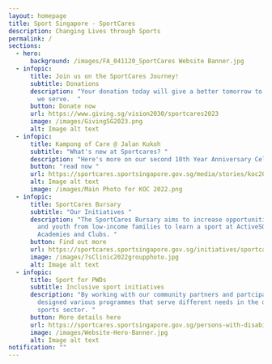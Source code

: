 ```yaml
---
layout: homepage
title: Sport Singapore - SportCares
description: Changing Lives through Sports
permalink: /
sections:
  - hero:
      background: /images/FA_041120_SportCares Website Banner.jpg
  - infopic:
      title: Join us on the SportCares Journey!
      subtitle: Donations
      description: "Your donation today will give a better tomorrow to the communities
        we serve.  "
      button: Donate now
      url: https://www.giving.sg/vision2030/sportcares2023
      image: /images/GivingSG2023.png
      alt: Image alt text
  - infopic:
      title: Kampong of Care @ Jalan Kukoh
      subtitle: "What's new at Sportcares? "
      description: "Here's more on our second 10th Year Anniversary Celebration event!  "
      button: "read now "
      url: https://sportcares.sportsingapore.gov.sg/media/stories/koc2022/
      alt: Image alt text
      image: /images/Main Photo for KOC 2022.png
  - infopic:
      title: SportCares Bursary
      subtitle: "Our Initiatives "
      description: "The SportCares Bursary aims to increase opportunities for children
        and youth from low-income families to learn a sport at ActiveSG
        Academies and Clubs. "
      button: Find out more
      url: https://sportcares.sportsingapore.gov.sg/initiatives/sportcaresbursary
      image: /images/7sClinic2022groupphoto.jpg
      alt: Image alt text
  - infopic:
      title: Sport for PWDs
      subtitle: Inclusive sport initiatives
      description: "By working with our community partners and partcipants, we have
        designed various programmes that serve different needs in the disability
        sports sector. "
      button: More details here
      url: https://sportcares.sportsingapore.gov.sg/persons-with-disabilities/disability-sports-programmes/
      image: /images/Website-Hero-Banner.jpg
      alt: Image alt text
notification: ""
---
```

